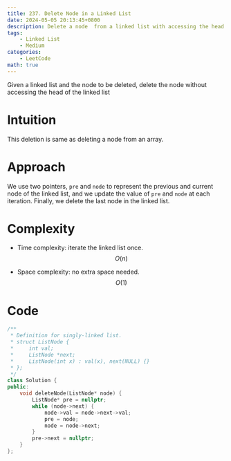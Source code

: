 ```yaml
---
title: 237. Delete Node in a Linked List
date: 2024-05-05 20:13:45+0800
description: Delete a node  from a linked list with accessing the head of the linked list
tags: 
    - Linked List
    - Medium
categories:
    - LeetCode
math: true
---
```


Given a linked list and the node to be deleted, delete the node without accessing the head of the linked list

# Intuition
This deletion is same as deleting a node from an array.

# Approach
We use two pointers, `pre` and `node` to represent the previous and current node of the linked list, and we update the value of `pre` and `node` at each iteration. Finally, we delete the last node in the linked list.

# Complexity
- Time complexity: iterate the linked list once.
$$O(n)$$

- Space complexity: no extra space needed.
$$O(1)$$

# Code
```c++
/**
 * Definition for singly-linked list.
 * struct ListNode {
 *     int val;
 *     ListNode *next;
 *     ListNode(int x) : val(x), next(NULL) {}
 * };
 */
class Solution {
public:
    void deleteNode(ListNode* node) {
        ListNode* pre = nullptr;
        while (node->next) {
            node->val = node->next->val;
            pre = node;
            node = node->next;
        }
        pre->next = nullptr;
    }
};
```